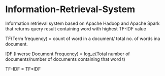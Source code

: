 # Information-Retrieval-System
Information retrieval system based on Apache Hadoop and Apache Spark that returns query result containing word with highest TF-IDF value

TF(Term frequency) = count of word in a document/ total no. of words ina document.

IDF (Inverse Document Frequency) = log_e(Total number of documents/number of documents containing that word t)

TF-IDF = TF*IDF
